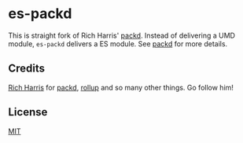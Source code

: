 # es-packd

This is straight fork of Rich Harris' [packd](https://github.com/Rich-Harris/packd).
Instead of delivering a UMD module, `es-packd` delivers a ES module.
See [packd](https://github.com/Rich-Harris/packd) for more details.

## Credits

[Rich Harris](https://github.com/Rich-Harris) for [packd](https://github.com/Rich-Harris/packd), [rollup](https://github.com/rollup/rollup) and so many other things. Go follow him!

## License

[MIT](LICENSE)
